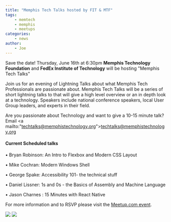 ```yaml
---
title: "Memphis Tech Talks hosted by FIT & MTF"
tags:
    - memtech
    - memphis
    - meetups
categories:
    - news
author:
    - Joe
---
```


Save the date! Thursday, June 16th at 6:30pm <strong>Memphis Technology Foundation</strong> and <strong>FedEx Institute of Technology</strong> will be hosting "Memphis Tech Talks" 

Join us for an evening of Lightning Talks about what Memphis Tech Professionals are passionate about. Memphis Tech Talks will be a series of short lightning talks to that will give a high level overview or an in depth look at a technology. Speakers include national conference speakers, local User Group leaders, and experts in their field.

Are you passionate about Technology and want to give a 10-15 minute talk? Email <a mailto:"techtalks@memphistechnology.org">techtalks@memphistechnology.org</a>

<h4>Current Scheduled talks</h4>

• Bryan Robinson: An Intro to Flexbox and Modern CSS Layout

• Mike Cochran: Modern Windows Shell
 
• George Spake: Accessibility 101- the technical stuff 
 
• Daniel Lissner: 1s and 0s - the Basics of Assembly and Machine Language
 
• Jason Charnes : 15 Minutes with React Native 
 
For more information and to RSVP please visit the <a href="http://www.meetup.com/memphis-technology-user-groups/events/230661746/" target="_blank">Meetup.com event</a>.

<img src="/themes/memtech/memtech-sculpin/css/img/MTF-Stacked-Badge.png">
<img src="/images/fit_logo.png">
